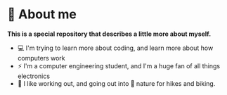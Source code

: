 # 📝 About me
**This is a special repository that describes a little more about myself.**

- 💻 I'm trying to learn more about coding, and learn more about how computers work
- ⚡️ I'm a computer engineering student, and I'm a huge fan of all things electronics
- 💪 I like working out, and going out into 🌱 nature for hikes and biking.
